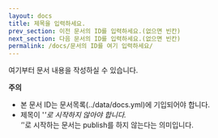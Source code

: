 ```yaml
---
layout: docs
title: 제목을 입력하세요.
prev_section: 이전 문서의 ID를 입력하세요.(없으면 빈칸)
next_section: 다음 문서의 ID를 입력하세요.(없으면 빈칸)
permalink: /docs/문서의 ID를 여기 입력하세요/
---
```


여기부터 문서 내용을 작성하실 수 있습니다.

**주의**
 - 본 문서 ID는 문서목록(../data/docs.yml)에 기입되어야 합니다.
 - 제목이 '_'로 시작하지 않아야 합니다.  
   '_'로 시작하는 문서는 publish를 하지 않는다는 의미입니다.